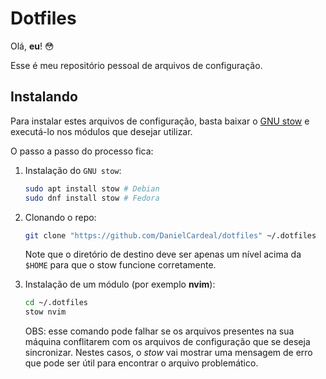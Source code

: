 # Dotfiles

Olá, **eu**! 😳

Esse é meu repositório pessoal de arquivos de configuração.

## Instalando

Para instalar estes arquivos de configuração, basta baixar o [GNU
stow](https://www.gnu.org/software/stow/) e executá-lo nos módulos que desejar
utilizar.

O passo a passo do processo fica:

1.  Instalação do `GNU stow`:

    ```bash 
    sudo apt install stow # Debian
    sudo dnf install stow # Fedora
    ```

2.  Clonando o repo:

    ```bash
    git clone "https://github.com/DanielCardeal/dotfiles" ~/.dotfiles
    ```

    Note que o diretório de destino deve ser apenas um nível acima da `$HOME`
    para que o stow funcione corretamente.

3.  Instalação de um módulo (por exemplo **nvim**):

    ```bash
    cd ~/.dotfiles
    stow nvim
    ```

    OBS: esse comando pode falhar se os arquivos presentes na sua máquina
    conflitarem com os arquivos de configuração que se deseja sincronizar.
    Nestes casos, o *stow* vai mostrar uma mensagem de erro que pode ser útil
    para encontrar o arquivo problemático.
